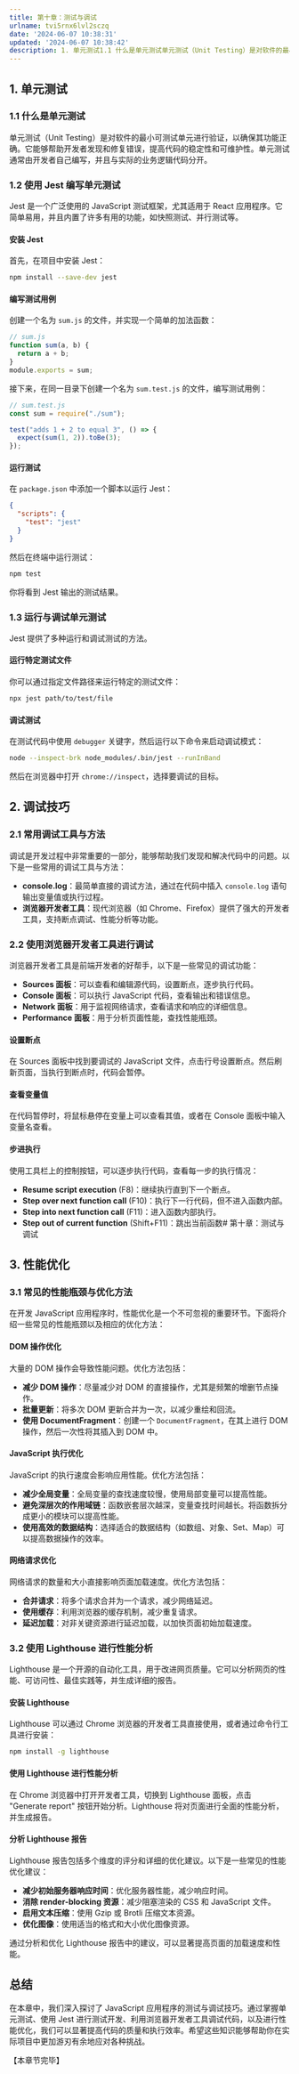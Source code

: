 ```yaml
---
title: 第十章：测试与调试
urlname: tvi5rnx6lvl2sczq
date: '2024-06-07 10:38:31'
updated: '2024-06-07 10:38:42'
description: 1. 单元测试1.1 什么是单元测试单元测试（Unit Testing）是对软件的最小可测试单元进行验证，以确保其功能正确。它能够帮助开发者发现和修复错误，提高代码的稳定性和可维护性。单元测试通常由开发者自己编写，并且与实际的业务逻辑代码分开。1.2 使用 Jest 编写单元测试Jest 是一...
---
```

## 1. 单元测试

### 1.1 什么是单元测试

单元测试（Unit Testing）是对软件的最小可测试单元进行验证，以确保其功能正确。它能够帮助开发者发现和修复错误，提高代码的稳定性和可维护性。单元测试通常由开发者自己编写，并且与实际的业务逻辑代码分开。

### 1.2 使用 Jest 编写单元测试

Jest 是一个广泛使用的 JavaScript 测试框架，尤其适用于 React 应用程序。它简单易用，并且内置了许多有用的功能，如快照测试、并行测试等。

#### 安装 Jest

首先，在项目中安装 Jest：

```bash
npm install --save-dev jest
```

#### 编写测试用例

创建一个名为 `sum.js` 的文件，并实现一个简单的加法函数：

```javascript
// sum.js
function sum(a, b) {
  return a + b;
}
module.exports = sum;
```

接下来，在同一目录下创建一个名为 `sum.test.js` 的文件，编写测试用例：

```javascript
// sum.test.js
const sum = require("./sum");

test("adds 1 + 2 to equal 3", () => {
  expect(sum(1, 2)).toBe(3);
});
```

#### 运行测试

在 `package.json` 中添加一个脚本以运行 Jest：

```json
{
  "scripts": {
    "test": "jest"
  }
}
```

然后在终端中运行测试：

```bash
npm test
```

你将看到 Jest 输出的测试结果。

### 1.3 运行与调试单元测试

Jest 提供了多种运行和调试测试的方法。

#### 运行特定测试文件

你可以通过指定文件路径来运行特定的测试文件：

```bash
npx jest path/to/test/file
```

#### 调试测试

在测试代码中使用 `debugger` 关键字，然后运行以下命令来启动调试模式：

```bash
node --inspect-brk node_modules/.bin/jest --runInBand
```

然后在浏览器中打开 `chrome://inspect`，选择要调试的目标。

## 2. 调试技巧

### 2.1 常用调试工具与方法

调试是开发过程中非常重要的一部分，能够帮助我们发现和解决代码中的问题。以下是一些常用的调试工具与方法：

- **console.log**：最简单直接的调试方法，通过在代码中插入 `console.log` 语句输出变量值或执行过程。
- **浏览器开发者工具**：现代浏览器（如 Chrome、Firefox）提供了强大的开发者工具，支持断点调试、性能分析等功能。

### 2.2 使用浏览器开发者工具进行调试

浏览器开发者工具是前端开发者的好帮手，以下是一些常见的调试功能：

- **Sources 面板**：可以查看和编辑源代码，设置断点，逐步执行代码。
- **Console 面板**：可以执行 JavaScript 代码，查看输出和错误信息。
- **Network 面板**：用于监视网络请求，查看请求和响应的详细信息。
- **Performance 面板**：用于分析页面性能，查找性能瓶颈。

#### 设置断点

在 Sources 面板中找到要调试的 JavaScript 文件，点击行号设置断点。然后刷新页面，当执行到断点时，代码会暂停。

#### 查看变量值

在代码暂停时，将鼠标悬停在变量上可以查看其值，或者在 Console 面板中输入变量名查看。

#### 步进执行

使用工具栏上的控制按钮，可以逐步执行代码，查看每一步的执行情况：

- **Resume script execution** (F8)：继续执行直到下一个断点。
- **Step over next function call** (F10)：执行下一行代码，但不进入函数内部。
- **Step into next function call** (F11)：进入函数内部执行。
- **Step out of current function** (Shift+F11)：跳出当前函数# 第十章：测试与调试

## 3. 性能优化

### 3.1 常见的性能瓶颈与优化方法

在开发 JavaScript 应用程序时，性能优化是一个不可忽视的重要环节。下面将介绍一些常见的性能瓶颈以及相应的优化方法：

#### DOM 操作优化

大量的 DOM 操作会导致性能问题。优化方法包括：

- **减少 DOM 操作**：尽量减少对 DOM 的直接操作，尤其是频繁的增删节点操作。
- **批量更新**：将多次 DOM 更新合并为一次，以减少重绘和回流。
- **使用 DocumentFragment**：创建一个 `DocumentFragment`，在其上进行 DOM 操作，然后一次性将其插入到 DOM 中。

#### JavaScript 执行优化

JavaScript 的执行速度会影响应用性能。优化方法包括：

- **减少全局变量**：全局变量的查找速度较慢，使用局部变量可以提高性能。
- **避免深层次的作用域链**：函数嵌套层次越深，变量查找时间越长。将函数拆分成更小的模块可以提高性能。
- **使用高效的数据结构**：选择适合的数据结构（如数组、对象、Set、Map）可以提高数据操作的效率。

#### 网络请求优化

网络请求的数量和大小直接影响页面加载速度。优化方法包括：

- **合并请求**：将多个请求合并为一个请求，减少网络延迟。
- **使用缓存**：利用浏览器的缓存机制，减少重复请求。
- **延迟加载**：对非关键资源进行延迟加载，以加快页面初始加载速度。

### 3.2 使用 Lighthouse 进行性能分析

Lighthouse 是一个开源的自动化工具，用于改进网页质量。它可以分析网页的性能、可访问性、最佳实践等，并生成详细的报告。

#### 安装 Lighthouse

Lighthouse 可以通过 Chrome 浏览器的开发者工具直接使用，或者通过命令行工具进行安装：

```bash
npm install -g lighthouse
```

#### 使用 Lighthouse 进行性能分析

在 Chrome 浏览器中打开开发者工具，切换到 Lighthouse 面板，点击 "Generate report" 按钮开始分析。Lighthouse 将对页面进行全面的性能分析，并生成报告。

#### 分析 Lighthouse 报告

Lighthouse 报告包括多个维度的评分和详细的优化建议。以下是一些常见的性能优化建议：

- **减少初始服务器响应时间**：优化服务器性能，减少响应时间。
- **消除 render-blocking 资源**：减少阻塞渲染的 CSS 和 JavaScript 文件。
- **启用文本压缩**：使用 Gzip 或 Brotli 压缩文本资源。
- **优化图像**：使用适当的格式和大小优化图像资源。

通过分析和优化 Lighthouse 报告中的建议，可以显著提高页面的加载速度和性能。

## 总结

在本章中，我们深入探讨了 JavaScript 应用程序的测试与调试技巧。通过掌握单元测试、使用 Jest 进行测试开发、利用浏览器开发者工具调试代码，以及进行性能优化，我们可以显著提高代码的质量和执行效率。希望这些知识能够帮助你在实际项目中更加游刃有余地应对各种挑战。

【本章节完毕】
